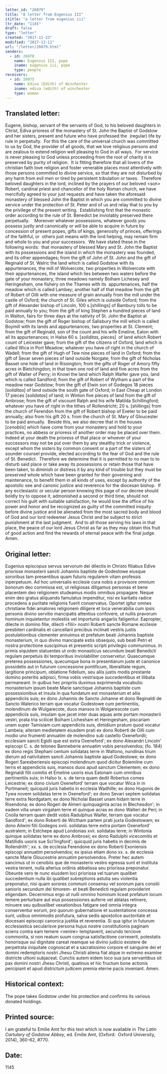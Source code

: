 ```yaml
---
letter_id: "26079"
title: "A letter from Eugenius III"
ititle: "a letter from eugenius iii"
ltr_date: "1145"
draft: false
type: "letter"
created: "2017-11-23"
modified: "2017-12-11"
url: "/letter/26079.html"
senders:
  - id: 26078
    name: Eugenius III, pope
    iname: eugenius iii, pope
    type: people
receivers:
  - id: 26075
    name: Ediva (Edith) of Winchester
    iname: ediva (edith) of winchester
    type: woman
---
```

<h2> Translated letter:</h2><p>Eugene, bishop, servant of the servants of God, to his beloved daughters in Christ, Ediva prioress of the monastery of St. John the Baptist of Godstow and her sisters, present and future who have professed the&nbsp; (regular) life by rule in perpetuity.&nbsp; For this the care of the universal church was committed to us by God, the provider of all goods, that we love religious persons and are zealous to extend religion well pleasing to God in all ways.&nbsp; For service is never pleasing to God unless proceeding from the root of charity it is preserved by purity of religion.&nbsp; It is fitting therefore that all lovers of the christian faith love religion and foster venerable places most attentively with those persons committed to divine service, so that they are not disturbed by any harm from evil men or tired by persistent tribulation or taxes.&nbsp; Therefore beloved daughters in the lord, inclined by the prayers of our beloved &lt;son&gt; Robert, cardinal priest and chancellor of the holy Roman church, we have mercifully agreed to your just requests and have taken the aforesaid monastery of blessed John the Baptist in which you are committed to divine service under the protection of St. Peter and of us and relay that to you by the privilege of the present writing.&nbsp; Establishing first that the monastic order according to the rule of St. Benedict be inviolably preserved there perpetually.&nbsp; &nbsp;&nbsp;Moreover whatever possessions, whatever goods you possess justly and canonically or will be able to acquire in future by concession of present popes, gifts of kings, generosity of princes, offerings of the faithful, or&nbsp; others just means with the lord helping, may remain firm and whole to you and your successors.&nbsp; We have stated these in the following words:&nbsp; that monastery of blessed Mary and St. John the Baptist with its possessions and the island in which the monastery was founded, and its other appendages; from the gift of John of St. John and the gift of Reginald of St. Walric the land which is called Godstow with its appurtenances, the mill of Wolvercote, two properties in Wolvercote with their appurtenances, the island which lies between two waters before the gate of your monastery, three meadows namely Boiham Lichesey and Heringesham, one fishery on the Thames with its&nbsp; appurtenances, half the meadow which is called Lambey; another half of that meadow from the gift of Robert of Oilli with one measure of grain annually from the mill under the castle of Oxford; the church of St. Giles which is outside Oxford; from the gift of Alexander bishop of Lincoln, 100 s.[shillings] of Bambury tolls to be paid annually to you; from the gift of king Stephen a hundred pieces of land in Walton, fairs for three days at the nativity of St. John the Baptist at Godstow; from the gift of Roger bishop of Salisbury the mill which is called Boymill with its lands and appurtenances, two properties at St. Clement; from the gift of Reginald, son of the count and his wife Emeline, Eaton with all its appurtenances; in Halse 60 s. [<i>soliditas</i>, pieces]&nbsp; of land which Robert count of Leicester gave; from the gift of the citizens of Oxford, land which is called Wica in Port Meadow; whatever you have of right in the church of Wadell; from the gift of Hugh of Tew nine pieces of land in Oxford; from the gift of Sevar seven pieces of land outside Norgate; from the gift of Nicholas Basset one hide of land in Rissington; from the gifts of Roger of Amory fifty acres in Bletchingdon; in that town one rod of land and five acres from the gift of Walter of Perry; in Knowl the land which Ralph Waifer gave you, land which is called Sandford; from the gift of Robert of Wytham a part of the meadow near Godstow; from the gift of Elwin son of Godegos 18 pieces [<i>soliditas</i>] of land outside the south gate of Oxford; in East Cheap at London 17 pieces [<i>solidatas</i>] of land; in Winton five pieces of land from the gift of Ambrose; from the gift of viscount Ralph and his wife Matilda Schillingford; whatever you have of right in the tithes of Rollendricht; 20 s. [shillings] from the church of Ferendon from the gift of Robert bishop of Exeter to be paid annually; also from his gift 20 s. from the church of St. Mary of Gloucester to be paid annually.&nbsp; Beside this, we also decree that in the houses [<i>cenobiis</i>] which have come from your monastery and hold to your practices, no abbess or prioress of another order may be placed over them.&nbsp; Indeed at your death the prioress of that place or whoever of your successors may not be put over them by any stealthy trick or violence, except whom the sisters by common consent or a part of the sisters of sounder counsel provide, elected according to the fear of God and the rule of St. Benedict.&nbsp; Therefore we determine that it is permitted to no man to to disturb said place or take away its possessions or retain those that have been taken, to diminish or distress it by any kind of trouble but they must be preserved whole which have been granted for their governing and maintenance, to benefit them in all kinds of uses, except by authority of the apostolic see and canonic justice and reverence for the diocesan bishop.&nbsp; If any ecclesiastic or secular person knowing this page of our decree should boldly try to oppose it, admonished a second or third time, should not correct his guilt with suitable satisfaction, he would lose the office of his power and honor and be recognized as guilty of the committed iniquity before divine justice and be alienated from the most sacred body and blood of God and our lord redeemer Jesus Christ and be subject to strict punishment at the last judgment.&nbsp; And to all those serving his laws in that place, the peace of our lord Jesus Christ as far as they may obtain this fruit of good action and find the rewards of eternal peace with the final judge.&nbsp; Amen.</p><h2 class="mt-4"> Original letter:</h2><p>Eugenius episcopus servus servorum dei dilectis in Christo filiabus Edive priorisse monasterii sancti Johannis baptiste de Godestowe eiusque sororibus tam presentibus quam futuris regularem vitam professis inperpetuum. Ad hoc universalis ecclesie cura nobis a provisore omnium bonorum deo commissa est, ut religiosas diligamus personas et bene placentem deo religionem studeamus modis omnibus propagare. Neque enim deo gratus aliquando famulatus impenditur, nisi ex karitatis radice procedens a puritate religionis fuerit conservatus. Oportet igitur omnes christiane fidei amatores religionem diligere et loca venerabilia cum ipsis personis divino servitio mancipatis attentius confovere, ut nullis pravorum hominum inquietentur molestiis vel importunis angariis fatigentur. Eapropter, dilecte in domino filie, dilecti &lt;filii&gt; nostri Roberti sancte Romane ecclesie presbiteri cardinalis et cancellarii precibus inclinati vestris justis postulationibus clementer annuimus et prefatum beati Johannis baptiste monasterium, in quo divino mancipate estis obsequio, sub beati Petri et nostra protectione suscipimus et presentis scripti privilegio communimus. In primis siquidem statuentes ut ordo monasticus secundum beati Benedicti regulam perpetuis ibi temporibus inviolabiliter conservetur. Quascumque preterea possessiones, quecumque bona in presentiarum juste et canonice possidetis aut in futurum concessione pontificum, liberalitate regum, largitione principum, oblatione fidelium, seu aliis justis modis prestante domino poteritis adipisci, firma vobis vestrisque succedentibus et illibata permaneant. In quibus hec propriis duximus exprimenda vocabulis: monasterium ipsum beate Marie sanctique Johannis baptiste cum possessionibus et insula in qua fundatum est monasterium et aliis appendiciis suis; ex dono Johannis de Sancto Johanne et dono Reginaldi de Sancto Walerico terram que vocatur Godestowe cum pertinentiis, molendinum de Wulgarecote, duos mansos in Wolgarescote cum appendiciis suis, insulam que jacet inter duas aquas ante portam monasterii vestri, prata tria scilicet Boiham Lichesham et Heringesham, piscariam unam super Tamisiam cum appendiciis suis, dimidium pratum quod vocatur Lambeia; alteram medietatem eiusdem prati ex dono Roberti de Oilli cum modio uno frumenti annuatim de molendino sub castello Oxenefordii; ecclesiam sancti Egidii que est extra Oxeneford'; ex dono Alexandri Lincoln' episcopi C. s. de teloneo Banneberie annuatim vobis persolvendos; (fo. 184) ex dono regis Stephani centum solidatas terre in Waltono, nundinas trium dierum ad nativitatem sancti Johannis baptiste apud Godestowe; ex dono Rogeri Saresberiensis episcopi molendinum quod dicitur Boiemilne cum terris et appendiciis suis, mansos duos apud sanctum Clementem; ex dono Reginaldi filii comitis et Emeline uxoris eius Eatonam cum omnibus pertinentiis suis; in Halso lx. s. de terra quam dedit Robertus comes Leicestrie; ex dono civium Oxeneford' terram que vocatur Wica in in Portmaneit; quicquid juris habetis in ecclesia Wadhille; ex dono Hugonis de Tywa novem solidatas terre in Oxeneford'; ex dono Sevari septem solidatas terre extra Nordgatam; ex dono Nicholai Basset unam hidam terre in Risendona; ex dono Rogeri de Almeri quinquaginta acras in Blechesdon'; in eadem villa unam virgatam terre et quinque acras ex dono Walteri de Peri; in Cnolla terram quam dedit vobis Radulphus Waifer, terram que vocatur Sandford'; ex dono Roberti de Wictham partem prati juxta Godestowam; ex dono Ailwini filii Godegos xviii. solidatas terre extra portam Oxeneford' australem; in Estchepe apud Londonias xvii. solidatas terre; in Wintonia quinque solidatas terre ex dono Ambrosii; ex dono Radulphi vicecomitis et Matillidis uxoris sue Sci’lingford'; quicquid juris habetis in decimis de Rollendrith'; xx. s. de ecclesia Ferendone ex dono Roberti Exoniensis episcopi annuatim persolvendos; ex ipsius etiam dono xx. s. de ecclesia sancte Marie Gloucestrie annuatim persolvendos. Preter hec autem sancimus ut in cenobiis que de monasterio vestro egressa sunt et instituta vestra tenent, nulla alterius ordinis abbatissa seu priorissa preponatur. Obeunte vero te nunc eiusdem loci priorissa vel tuarum qualibet succedentium nulla ibi qualibet subreptionis astutia seu violentia preponatur, nisi quam sorores communi consensu vel sororum pars consilii sanioris secundum dei timorem- et beati Benedicti regulam providerint eligendam. Decernimus ergo ut nulli omnino hominum liceat prefatum locum temere perturbare aut eius possessiones auferre vel ablatas retinere, minuere seu quibuslibet vexationibus fatigare sed omnia integra conserventur eorum, pro quorum gubernatione et sustentatione concessa sunt, usibus omnimodis profutura, salva sedis apostolice auctoritate et diocesani episcopi canonica justitia et reverentia. Si qua igitur in futurum ecclesiastica secularisve persona hujus nostre constitutionis paginam sciens contra eam temere &lt;venire&gt; temptaverit, secundo terciove commonita, si non reatum suum congrua satisfactione correxerit, potestatis honorisque sui dignitate careat reamque se divino judicio existere de perpetrata iniquitate cognoscat et a sacratissimo corpore et sanguine dei et domini redemptoris nostri Jhesu Christi aliena fiat atque in extremo examine districte ultioni subjaceat. Cunctis autem eidem loco sua jura servantibus sit pax domini nostri Jhesu Christi, quatinus et hic fructum bone actionis percipiant et apud districtum judicem premia eterne pacis inveniant. Amen.</p><h2 class="mt-4"> Historical context:</h2><p>The pope takes Godstow under his protection and confirms its various donated holdings.</p><h2 class="mt-4"> Printed source:</h2><p>I am grateful to Emilie Amt for this text which is now available in&nbsp;<em>The Latin Cartulary of Godstow Abbey</em>, ed. Emilie Amt, (Oxford:&nbsp; Oxford University, 2014), 360-62, #770.</p><h2 class="mt-4"> Date:</h2>1145
